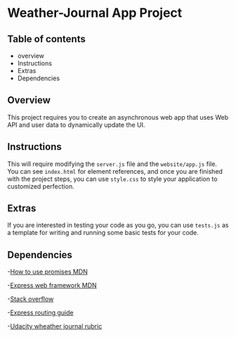 # Weather-Journal App Project

## Table of contents
- overview
- Instructions
- Extras
- Dependencies

## Overview
This project requires you to create an asynchronous web app that uses Web API and user data to dynamically update the UI. 

## Instructions
This will require modifying the `server.js` file and the `website/app.js` file. You can see `index.html` for element references, and once you are finished with the project steps, you can use `style.css` to style your application to customized perfection.

## Extras
If you are interested in testing your code as you go, you can use `tests.js` as a template for writing and running some basic tests for your code.

## Dependencies
-[How to use promises MDN](https://developer.mozilla.org/en-US/docs/Learn/JavaScript/Asynchronous/Promises) 

-[Express web framework MDN](https://developer.mozilla.org/en-US/docs/Learn/Server-side/Express_Nodejs)

-[Stack overflow ](https://stackoverflow.com/questions/26968479/404-not-found-or-bad-request)

-[Express routing guide](https://expressjs.com/en/guide/routing.html)

-[Udacity wheather journal rubric](https://review.udacity.com/#!/rubrics/4671/view)

